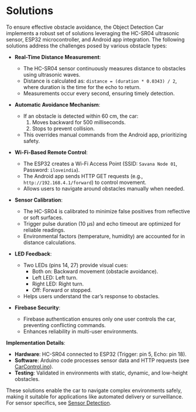 # Solutions

To ensure effective obstacle avoidance, the Object Detection Car implements a robust set of solutions leveraging the HC-SR04 ultrasonic sensor, ESP32 microcontroller, and Android app integration. The following solutions address the challenges posed by various obstacle types:

- **Real-Time Distance Measurement**:
  - The HC-SR04 sensor continuously measures distance to obstacles using ultrasonic waves.
  - Distance is calculated as: `distance = (duration * 0.0343) / 2`, where duration is the time for the echo to return.
  - Measurements occur every second, ensuring timely detection.

- **Automatic Avoidance Mechanism**:
  - If an obstacle is detected within 60 cm, the car:
    1. Moves backward for 500 milliseconds.
    2. Stops to prevent collision.
  - This overrides manual commands from the Android app, prioritizing safety.

- **Wi-Fi-Based Remote Control**:
  - The ESP32 creates a Wi-Fi Access Point (SSID: `Savana Node 01`, Password: `iloveindia`).
  - The Android app sends HTTP GET requests (e.g., `http://192.168.4.1/forward`) to control movement.
  - Allows users to navigate around obstacles manually when needed.

- **Sensor Calibration**:
  - The HC-SR04 is calibrated to minimize false positives from reflective or soft surfaces.
  - Trigger pulse duration (10 µs) and echo timeout are optimized for reliable readings.
  - Environmental factors (temperature, humidity) are accounted for in distance calculations.

- **LED Feedback**:
  - Two LEDs (pins 14, 27) provide visual cues:
    - Both on: Backward movement (obstacle avoidance).
    - Left LED: Left turn.
    - Right LED: Right turn.
    - Off: Forward or stopped.
  - Helps users understand the car’s response to obstacles.

- **Firebase Security**:
  - Firebase authentication ensures only one user controls the car, preventing conflicting commands.
  - Enhances reliability in multi-user environments.

**Implementation Details**:
- **Hardware**: HC-SR04 connected to ESP32 (Trigger: pin 5, Echo: pin 18).
- **Software**: Arduino code processes sensor data and HTTP requests (see [CarControl.ino](../esp32-code/CarControl.ino)).
- **Testing**: Validated in environments with static, dynamic, and low-height obstacles.

These solutions enable the car to navigate complex environments safely, making it suitable for applications like automated delivery or surveillance. For sensor specifics, see [Sensor Detection](sensor_detection.markdown).

